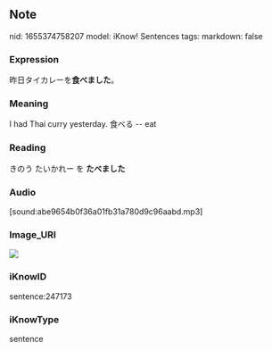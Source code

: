 ## Note
nid: 1655374758207
model: iKnow! Sentences
tags: 
markdown: false

### Expression
昨日タイカレーを<b>食べました</b>。

### Meaning
I had Thai curry yesterday.
食べる -- eat

### Reading
きのう たいかれー を <b>たべました</b>

### Audio
[sound:abe9654b0f36a01fb31a780d9c96aabd.mp3]

### Image_URI
<img src="092d463d5ce184a0a4de6734c268ed99.jpg">

### iKnowID
sentence:247173

### iKnowType
sentence
